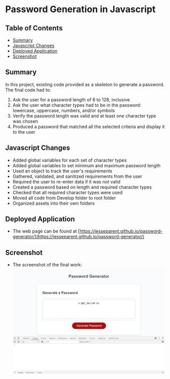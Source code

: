 # Password Generation in Javascript
## Table of Contents
- [Summary](#summary)
- [Javascript Changes](#javascript-changes)
- [Deployed Application](#deployed-application)
- [Screenshot](#screenshot)

## Summary
In this project, existing code provided as a skeleton to generate a password.  The final code had to:
1. Ask the user for a password length of 8 to 128, inclusive
2. Ask the user what character types had to be in the password: lowercase, uppercase, numbers, and/or symbols
3. Verify the password length was valid and at least one character type was chosen
4. Produced a password that matched all the selected criteria and display it to the user

## Javascript Changes
- Added global variables for each set of character types
- Added global variables to set minimum and maximum password length
- Used an object to track the user's requirements
- Gathered, validated, and sanitized requirements from the user
- Required the user to re-enter data if it was not valid
- Created a password based on length and required character types
- Checked that all required character types were used
- Moved all code from Develop folder to root folder
- Organized assets into their own folders

## Deployed Application
- The web page can be found at [https://jesseparent.github.io/password-generator/](https://jesseparent.github.io/password-generator/)

## Screenshot
- The screenshot of the final work: ![Image](./screenshot.jpg)